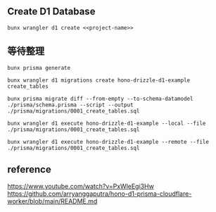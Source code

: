 ## Create D1 Database

```
bunx wrangler d1 create <<project-name>>
```

## 等待整理

```不確定作用
bunx prisma generate
```

```遠端建立庫名
bunx wrangler d1 migrations create hono-drizzle-d1-example create_tables
```

```根據 schema.prisma 建立 migration 檔案
bunx prisma migrate diff --from-empty --to-schema-datamodel ./prisma/schema.prisma --script --output ./prisma/migrations/0001_create_tables.sql
```

```本地增加資料表
bunx wrangler d1 execute hono-drizzle-d1-example --local --file ./prisma/migrations/0001_create_tables.sql
```

```遠端增加資料表
bunx wrangler d1 execute hono-drizzle-d1-example --remote --file ./prisma/migrations/0001_create_tables.sql
```

## reference

https://www.youtube.com/watch?v=PxWleEgi3Hw
https://github.com/arryanggaputra/hono-d1-prisma-cloudflare-worker/blob/main/README.md
